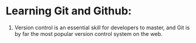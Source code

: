 # Learning Git and Github:  
1. Version control is an essential skill for developers to master, and Git is by far the most popular version control system on the web.
